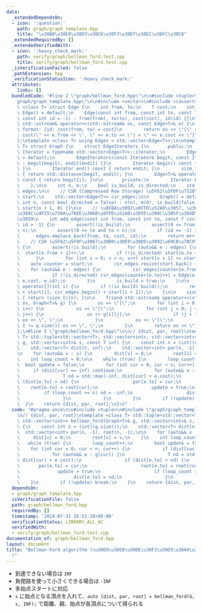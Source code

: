 ```yaml
---
data:
  _extendedDependsOn:
  - icon: ':question:'
    path: graph/graph_template.hpp
    title: "\u30B0\u30E9\u30D5\u30C6\u30F3\u30D7\u30EC\u30FC\u30C8"
  _extendedRequiredBy: []
  _extendedVerifiedWith:
  - icon: ':heavy_check_mark:'
    path: verify/graph/bellman_ford.test.cpp
    title: verify/graph/bellman_ford.test.cpp
  _isVerificationFailed: false
  _pathExtension: hpp
  _verificationStatusIcon: ':heavy_check_mark:'
  attributes:
    links: []
  bundledCode: "#line 2 \"graph/bellman_ford.hpp\"\n\n#include <tuple>\n#line 2 \"\
    graph/graph_template.hpp\"\n\n#include <vector>\n#include <cassert>\n\ntemplate\
    \ <class T> struct Edge {\n    int from, to;\n    T cost;\n    int id;\n\n   \
    \ Edge() = default;\n    Edge(const int from, const int to, const T cost = T(1),\
    \ const int id = -1) : from(from), to(to), cost(cost), id(id) {}\n\n    friend\
    \ std::ostream& operator<<(std::ostream& os, const Edge<T>& e) {\n        // output\
    \ format: {id: cost(from, to) = cost}\n        return os << \"{\" << e.id << \"\
    : cost(\" << e.from << \", \" << e.to << \") = \" << e.cost << \"}\";\n    }\n\
    };\ntemplate <class T> using Edges = std::vector<Edge<T>>;\n\ntemplate <class\
    \ T> struct Graph {\n    struct EdgeIterators {\n       public:\n        using\
    \ Iterator = typename std::vector<Edge<T>>::iterator;\n        EdgeIterators()\
    \ = default;\n        EdgeIterators(const Iterator& begit, const Iterator& endit)\
    \ : begit(begit), endit(endit) {}\n        Iterator begin() const { return begit;\
    \ }\n        Iterator end() const { return endit; }\n        size_t size() const\
    \ { return std::distance(begit, endit); }\n        Edge<T>& operator[](int i)\
    \ const { return begit[i]; }\n\n       private:\n        Iterator begit, endit;\n\
    \    };\n\n    int n, m;\n    bool is_build, is_directed;\n    std::vector<Edge<T>>\
    \ edges;\n\n    // CSR (Compressed Row Storage) \u5F62\u5F0F\u7528\n    std::vector<int>\
    \ start;\n    std::vector<Edge<T>> csr_edges;\n\n    Graph() = default;\n    Graph(const\
    \ int n, const bool directed = false) : n(n), m(0), is_build(false), is_directed(directed),\
    \ start(n + 1, 0) {}\n\n    // \u8FBA\u3092\u8FFD\u52A0\u3057, \u305D\u306E\u8FBA\
    \u304C\u4F55\u756A\u76EE\u306B\u8FFD\u52A0\u3055\u308C\u305F\u304B\u3092\u8FD4\
    \u3059\n    int add_edge(const int from, const int to, const T cost = T(1), int\
    \ id = -1) {\n        assert(!is_build);\n        assert(0 <= from and from <\
    \ n);\n        assert(0 <= to and to < n);\n        if (id == -1) id = m;\n  \
    \      edges.emplace_back(from, to, cost, id);\n        return m++;\n    }\n\n\
    \    // CSR \u5F62\u5F0F\u3067\u30B0\u30E9\u30D5\u3092\u69CB\u7BC9\n    void build()\
    \ {\n        assert(!is_build);\n        for (auto&& e : edges) {\n          \
    \  start[e.from + 1]++;\n            if (!is_directed) start[e.to + 1]++;\n  \
    \      }\n        for (int v = 0; v < n; v++) start[v + 1] += start[v];\n    \
    \    auto counter = start;\n        csr_edges.resize(start.back() + 1);\n    \
    \    for (auto&& e : edges) {\n            csr_edges[counter[e.from]++] = e;\n\
    \            if (!is_directed) csr_edges[counter[e.to]++] = Edge(e.to, e.from,\
    \ e.cost, e.id);\n        }\n        is_build = true;\n    }\n\n    EdgeIterators\
    \ operator[](int i) {\n        if (!is_build) build();\n        return EdgeIterators(csr_edges.begin()\
    \ + start[i], csr_edges.begin() + start[i + 1]);\n    }\n\n    size_t size() const\
    \ { return (size_t)(n); }\n\n    friend std::ostream& operator<<(std::ostream&\
    \ os, Graph<T>& g) {\n        os << \"[\";\n        for (int i = 0; i < g.size();\
    \ i++) {\n            os << \"[\";\n            for (int j = 0; j < g[i].size();\
    \ j++) {\n                os << g[i][j];\n                if (j + 1 != g[i].size())\
    \ os << \", \";\n            }\n            os << \"]\";\n            if (i +\
    \ 1 != g.size()) os << \", \";\n        }\n        return os << \"]\";\n    }\n\
    };\n#line 5 \"graph/bellman_ford.hpp\"\n\n// {dist, par, root}\ntemplate <class\
    \ T> std::tuple<std::vector<T>, std::vector<int>, std::vector<int>> bellman_ford(Graph<T>&\
    \ g, std::vector<int>& s, const T inf) {\n    const int n = (int)(g.size());\n\
    \    std::vector<T> dist(n, inf);\n    std::vector<int> par(n, -1), root(n, -1);\n\
    \n    for (auto&& v : s) {\n        dist[v] = 0;\n        root[v] = v;\n    }\n\
    \    int loop_count = 0;\n\n    while (true) {\n        loop_count++;\n      \
    \  bool update = false;\n        for (int cur = 0; cur < n; cur++) {\n       \
    \     if (dist[cur] == inf) continue;\n            for (auto&& e : g[cur]) {\n\
    \                T nd = std::max(-inf, dist[cur] + e.cost);\n                if\
    \ (dist[e.to] > nd) {\n                    par[e.to] = cur;\n                \
    \    root[e.to] = root[cur];\n                    update = true;\n           \
    \         if (loop_count >= n) nd = -inf;\n                    dist[e.to] = nd;\n\
    \                }\n            }\n        }\n        if (!update) break;\n  \
    \  }\n    return {dist, par, root};\n}\n"
  code: "#pragma once\n\n#include <tuple>\n#include \"graph/graph_template.hpp\"\n\
    \n// {dist, par, root}\ntemplate <class T> std::tuple<std::vector<T>, std::vector<int>,\
    \ std::vector<int>> bellman_ford(Graph<T>& g, std::vector<int>& s, const T inf)\
    \ {\n    const int n = (int)(g.size());\n    std::vector<T> dist(n, inf);\n  \
    \  std::vector<int> par(n, -1), root(n, -1);\n\n    for (auto&& v : s) {\n   \
    \     dist[v] = 0;\n        root[v] = v;\n    }\n    int loop_count = 0;\n\n \
    \   while (true) {\n        loop_count++;\n        bool update = false;\n    \
    \    for (int cur = 0; cur < n; cur++) {\n            if (dist[cur] == inf) continue;\n\
    \            for (auto&& e : g[cur]) {\n                T nd = std::max(-inf,\
    \ dist[cur] + e.cost);\n                if (dist[e.to] > nd) {\n             \
    \       par[e.to] = cur;\n                    root[e.to] = root[cur];\n      \
    \              update = true;\n                    if (loop_count >= n) nd = -inf;\n\
    \                    dist[e.to] = nd;\n                }\n            }\n    \
    \    }\n        if (!update) break;\n    }\n    return {dist, par, root};\n}"
  dependsOn:
  - graph/graph_template.hpp
  isVerificationFile: false
  path: graph/bellman_ford.hpp
  requiredBy: []
  timestamp: '2024-07-31 16:51:10+09:00'
  verificationStatus: LIBRARY_ALL_AC
  verifiedWith:
  - verify/graph/bellman_ford.test.cpp
documentation_of: graph/bellman_ford.hpp
layout: document
title: "Bellman-Ford algorithm (\u30D9\u30EB\u30DE\u30F3\u30D5\u30A9\u30FC\u30C9\u6CD5\
  )"
---
```


- 到達できない場合は `INF`
- 負閉路を使って小さくできる場合は `-INF`
- 多始点スタートに対応
- `s` に始点となる頂点を入れて、`auto [dist, par, root] = bellman_ford(G, s, INF);` で距離、親、始点が各頂点について得られる
